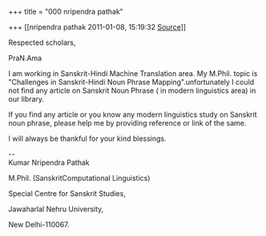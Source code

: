 +++
title = "000 nripendra pathak"

+++
[[nripendra pathak	2011-01-08, 15:19:32 [Source](https://groups.google.com/g/bvparishat/c/Qb1B5GmZ19Q)]]



Respected scholars,

PraN.Ama

I am working in Sanskrit-Hindi Machine Translation area. My M.Phil. topic is "Challenges in Sanskrit-Hindi Noun Phrase Mapping".unfortunately I could not find any article on Sanskrit Noun Phrase ( in modern linguistics area) in our library.

If you find any article or you know any modern linguistics study on Sanskrit noun phrase, please help me by providing reference or link of the same.

I will always be thankful for your kind blessings. 

  
--  
Kumar Nripendra Pathak

M.Phil. (SanskritComputational Linguistics)

Special Centre for Sanskrit Studies,

Jawaharlal Nehru University,

New Delhi-110067.

  

  

  

